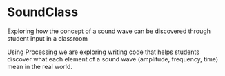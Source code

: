 SoundClass
==========

Exploring how the concept of a sound wave can be discovered through student input in a classroom


Using Processing we are exploring writing code that helps students discover what each element of a sound wave (amplitude, frequency, time) mean
in the real world. 
